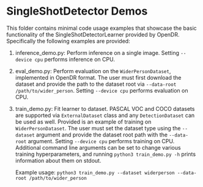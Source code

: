 # SingleShotDetector Demos

This folder contains minimal code usage examples that showcase the basic functionality of the SingleShotDetectorLearner 
provided by OpenDR. Specifically the following examples are provided:
1. inference_demo.py: Perform inference on a single image. Setting `--device cpu` performs inference on CPU.
   
2. eval_demo.py: Perform evaluation on the `WiderPersonDataset`, implemented in OpenDR format. The user must first download 
   the dataset and provide the path to the dataset root via `--data-root /path/to/wider_person`. 
   Setting `--device cpu` performs evaluation on CPU. 
   
3. train_demo.py: Fit learner to dataset. PASCAL VOC and COCO datasets are supported via `ExternalDataset` class and any 
   `DetectionDataset` can be used as well. Provided is an example of training on `WiderPersonDataset`. The user must set the 
   dataset type using the `--dataset` argument and provide the dataset root path with the `--data-root` argument. 
   Setting `--device cpu` performs training on CPU. Additional command line arguments can be set to change various training 
   hyperparameters, and running `python3 train_demo.py -h` prints information about them on stdout.
   
    Example usage:
   `python3 train_demo.py --dataset widerperson --data-root /path/to/wider_person`